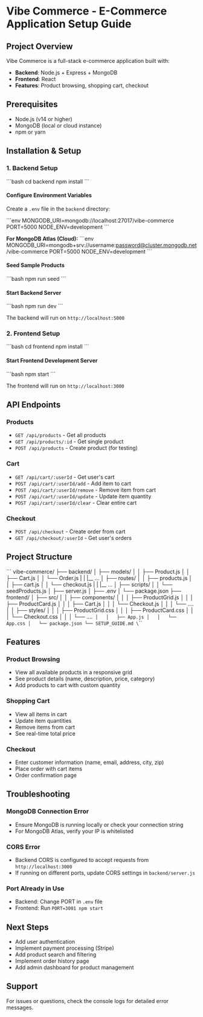 # Vibe Commerce - E-Commerce Application Setup Guide

## Project Overview
Vibe Commerce is a full-stack e-commerce application built with:
- **Backend**: Node.js + Express + MongoDB
- **Frontend**: React
- **Features**: Product browsing, shopping cart, checkout

## Prerequisites
- Node.js (v14 or higher)
- MongoDB (local or cloud instance)
- npm or yarn

## Installation & Setup

### 1. Backend Setup

\`\`\`bash
cd backend
npm install
\`\`\`

#### Configure Environment Variables
Create a `.env` file in the `backend` directory:

\`\`\`env
MONGODB_URI=mongodb://localhost:27017/vibe-commerce
PORT=5000
NODE_ENV=development
\`\`\`

**For MongoDB Atlas (Cloud):**
\`\`\`env
MONGODB_URI=mongodb+srv://username:password@cluster.mongodb.net/vibe-commerce
PORT=5000
NODE_ENV=development
\`\`\`

#### Seed Sample Products
\`\`\`bash
npm run seed
\`\`\`

#### Start Backend Server
\`\`\`bash
npm run dev
\`\`\`

The backend will run on `http://localhost:5000`

### 2. Frontend Setup

\`\`\`bash
cd frontend
npm install
\`\`\`

#### Start Frontend Development Server
\`\`\`bash
npm start
\`\`\`

The frontend will run on `http://localhost:3000`

## API Endpoints

### Products
- `GET /api/products` - Get all products
- `GET /api/products/:id` - Get single product
- `POST /api/products` - Create product (for testing)

### Cart
- `GET /api/cart/:userId` - Get user's cart
- `POST /api/cart/:userId/add` - Add item to cart
- `POST /api/cart/:userId/remove` - Remove item from cart
- `POST /api/cart/:userId/update` - Update item quantity
- `POST /api/cart/:userId/clear` - Clear entire cart

### Checkout
- `POST /api/checkout` - Create order from cart
- `GET /api/checkout/:userId` - Get user's orders

## Project Structure

\`\`\`
vibe-commerce/
├── backend/
│   ├── models/
│   │   ├── Product.js
│   │   ├── Cart.js
│   │   └── Order.js
|   |   |__ ...
│   ├── routes/
│   │   ├── products.js
│   │   ├── cart.js
│   │   └── checkout.js
|   |   |__ ...
│   ├── scripts/
│   │   └── seedProducts.js
│   ├── server.js
│   ├── .env
│   └── package.json
├── frontend/
│   ├── src/
│   │   ├── components/
│   │   │   ├── ProductGrid.js
│   │   │   ├── ProductCard.js
│   │   │   ├── Cart.js
│   │   │   └── Checkout.js
│   │   │   └── ....
│   │   ├── styles/
│   │   │   ├── ProductGrid.css
│   │   │   ├── ProductCard.css
│   │   │   └── Checkout.css
│   │   │   └── ....`
│   │   ├── App.js
│   │   └── App.css
│   └── package.json
└── SETUP_GUIDE.md
\`\`\`

## Features

### Product Browsing
- View all available products in a responsive grid
- See product details (name, description, price, category)
- Add products to cart with custom quantity

### Shopping Cart
- View all items in cart
- Update item quantities
- Remove items from cart
- See real-time total price

### Checkout
- Enter customer information (name, email, address, city, zip)
- Place order with cart items
- Order confirmation page

## Troubleshooting

### MongoDB Connection Error
- Ensure MongoDB is running locally or check your connection string
- For MongoDB Atlas, verify your IP is whitelisted

### CORS Error
- Backend CORS is configured to accept requests from `http://localhost:3000`
- If running on different ports, update CORS settings in `backend/server.js`

### Port Already in Use
- Backend: Change PORT in `.env` file
- Frontend: Run `PORT=3001 npm start`

## Next Steps
- Add user authentication
- Implement payment processing (Stripe)
- Add product search and filtering
- Implement order history page
- Add admin dashboard for product management

## Support
For issues or questions, check the console logs for detailed error messages.
